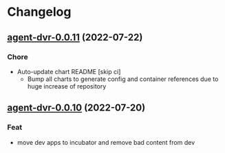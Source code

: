 # Changelog



## [agent-dvr-0.0.11](https://github.com/truecharts/apps/compare/agent-dvr-0.0.10...agent-dvr-0.0.11) (2022-07-22)

### Chore

- Auto-update chart README [skip ci]
  - Bump all charts to generate config and container references due to huge increase of repository



## [agent-dvr-0.0.10](https://github.com/truecharts/apps/compare/ispy-agent-dvr-2.0.25...agent-dvr-0.0.10) (2022-07-20)

### Feat

- move dev apps to incubator and remove bad content from dev
